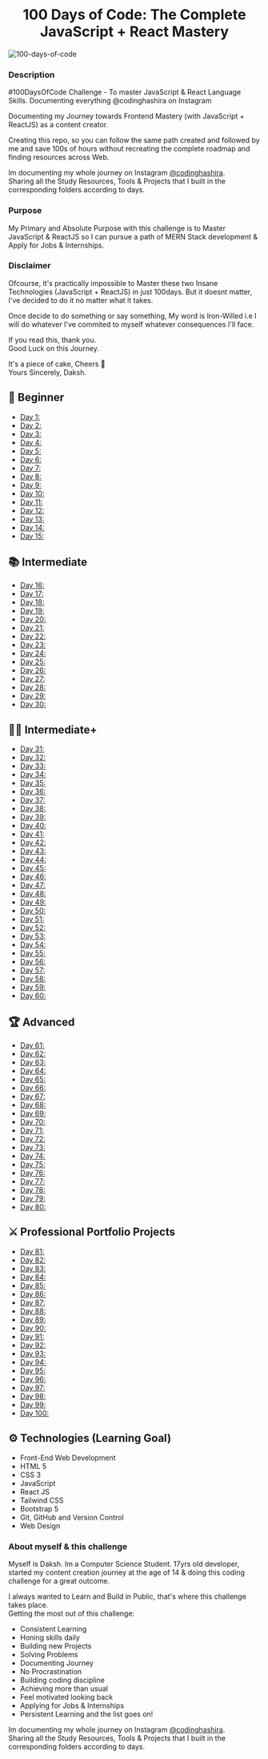 <h1 align="center">100 Days of Code: The Complete JavaScript + React Mastery
</h1>

![100-days-of-code](https://github.com/hxshira/100daysofcode/blob/main/assets/100daysofcode%20-%20hxshira.jpg?raw=true)

### Description
#100DaysOfCode Challenge - To master JavaScript &amp; React Language Skills. Documenting everything @codinghashira on Instagram

Documenting my Journey towards Frontend Mastery (with JavaScript + ReactJS) as a content creator.

Creating this repo, so you can follow the same path created and followed by me and save 100s of hours without recreating the complete roadmap and finding resources across Web.

Im documenting my whole journey on Instagram [@codinghashira](https://instagram.com/codinghashira). <br> Sharing all the Study Resources, Tools & Projects that I built in the corresponding folders according to days.

### Purpose
My Primary and Absolute Purpose with this challenge is to Master JavaScript & ReactJS so I can pursue a path of MERN Stack development & Apply for Jobs & Internships.

### Disclaimer
Ofcourse, it's practically impossible to Master these two Insane Technologies (JavaScript + ReactJS) in just 100days. But it doesnt matter, I've decided to do it no matter what it takes.

Once decide to do something or say something, My word is Iron-Willed i.e I will do whatever I've commited to myself whatever consequences I'll face.

If you read this, thank you.<br>
Good Luck on this Journey.

It's a piece of cake, Cheers 🥂 <br>
Yours Sincerely,
Daksh.



## 🔰 Beginner 
- [Day 1:](https://github.com/hxshira/100daysofcode/tree/main/day01) 
- [Day 2:](https://github.com/hxshira/100daysofcode/tree/main/day02) 
- [Day 3:](https://github.com/hxshira/100daysofcode/tree/main/day03) 
- [Day 4:](https://github.com/hxshira/100daysofcode/tree/main/day04) 
- [Day 5:](https://github.com/hxshira/100daysofcode/tree/main/day05) 
- [Day 6:](https://github.com/hxshira/100daysofcode/tree/main/day06) 
- [Day 7:](https://github.com/hxshira/100daysofcode/tree/main/day07) 
- [Day 8:](https://github.com/hxshira/100daysofcode/tree/main/day08) 
- [Day 9:](https://github.com/hxshira/100daysofcode/tree/main/day09) 
- [Day 10:](https://github.com/hxshira/100daysofcode/tree/main/day10) 
- [Day 11:](https://github.com/hxshira/100daysofcode/tree/main/day11) 
- [Day 12:](https://github.com/hxshira/100daysofcode/tree/main/day12) 
- [Day 13:](https://github.com/hxshira/100daysofcode/tree/main/day13) 
- [Day 14:](https://github.com/hxshira/100daysofcode/tree/main/day14) 
- [Day 15:](https://github.com/hxshira/100daysofcode/tree/main/day15) 

## 📚 Intermediate
- [Day 16:](https://github.com/hxshira/100daysofcode/tree/main/day16) 
- [Day 17:](https://github.com/hxshira/100daysofcode/tree/main/day17) 
- [Day 18:](https://github.com/hxshira/100daysofcode/tree/main/day18) 
- [Day 19:](https://github.com/hxshira/100daysofcode/tree/main/day19) 
- [Day 20:](https://github.com/hxshira/100daysofcode/tree/main/day20) 
- [Day 21:](https://github.com/hxshira/100daysofcode/tree/main/day21) 
- [Day 22:](https://github.com/hxshira/100daysofcode/tree/main/day22) 
- [Day 23:](https://github.com/hxshira/100daysofcode/tree/main/day23) 
- [Day 24:](https://github.com/hxshira/100daysofcode/tree/main/day24) 
- [Day 25:](https://github.com/hxshira/100daysofcode/tree/main/day25) 
- [Day 26:](https://github.com/hxshira/100daysofcode/tree/main/day26) 
- [Day 27:](https://github.com/hxshira/100daysofcode/tree/main/day27) 
- [Day 28:](https://github.com/hxshira/100daysofcode/tree/main/day28) 
- [Day 29:](https://github.com/hxshira/100daysofcode/tree/main/day29) 
- [Day 30:](https://github.com/hxshira/100daysofcode/tree/main/day30)  

## 👨‍💻 Intermediate+
- [Day 31:](https://github.com/hxshira/100daysofcode/tree/main/day31)
- [Day 32:](https://github.com/hxshira/100daysofcode/tree/main/day32) 
- [Day 33:](https://github.com/hxshira/100daysofcode/tree/main/day33) 
- [Day 34:](https://github.com/hxshira/100daysofcode/tree/main/day34) 
- [Day 35:](https://github.com/hxshira/100daysofcode/tree/main/day35) 
- [Day 36:](https://github.com/hxshira/100daysofcode/tree/main/day36) 
- [Day 37:](https://github.com/hxshira/100daysofcode/tree/main/day37) 
- [Day 38:](https://github.com/hxshira/100daysofcode/tree/main/day38) 
- [Day 39:](https://github.com/hxshira/100daysofcode/tree/main/day39) 
- [Day 40:](https://github.com/hxshira/100daysofcode/tree/main/day40) 
- [Day 41:](https://github.com/hxshira/100daysofcode/tree/main/day41) 
- [Day 42:](https://github.com/hxshira/100daysofcode/tree/main/day42) 
- [Day 43:](https://github.com/hxshira/100daysofcode/tree/main/day43) 
- [Day 44:](https://github.com/hxshira/100daysofcode/tree/main/day44) 
- [Day 45:](https://github.com/hxshira/100daysofcode/tree/main/day45) 
- [Day 46:](https://github.com/hxshira/100daysofcode/tree/main/day46) 
- [Day 47:](https://github.com/hxshira/100daysofcode/tree/main/day47) 
- [Day 48:](https://github.com/hxshira/100daysofcode/tree/main/day48) 
- [Day 49:](https://github.com/hxshira/100daysofcode/tree/main/day49) 
- [Day 50:](https://github.com/hxshira/100daysofcode/tree/main/day50) 
- [Day 51:](https://github.com/hxshira/100daysofcode/tree/main/day51) 
- [Day 52:](https://github.com/hxshira/100daysofcode/tree/main/day52) 
- [Day 53:](https://github.com/hxshira/100daysofcode/tree/main/day53) 
- [Day 54:](https://github.com/hxshira/100daysofcode/tree/main/day54) 
- [Day 55:](https://github.com/hxshira/100daysofcode/tree/main/day55) 
- [Day 56:](https://github.com/hxshira/100daysofcode/tree/main/day56) 
- [Day 57:](https://github.com/hxshira/100daysofcode/tree/main/day57) 
- [Day 58:](https://github.com/hxshira/100daysofcode/tree/main/day58) 
- [Day 59:](https://github.com/hxshira/100daysofcode/tree/main/day59) 
- [Day 60:](https://github.com/hxshira/100daysofcode/tree/main/day60)

## 🏆 Advanced 
- [Day 61:](https://github.com/hxshira/100daysofcode/tree/main/day61) 
- [Day 62:](https://github.com/hxshira/100daysofcode/tree/main/day62) 
- [Day 63:](https://github.com/hxshira/100daysofcode/tree/main/day63) 
- [Day 64:](https://github.com/hxshira/100daysofcode/tree/main/day64) 
- [Day 65:](https://github.com/hxshira/100daysofcode/tree/main/day65) 
- [Day 66:](https://github.com/hxshira/100daysofcode/tree/main/day66) 
- [Day 67:](https://github.com/hxshira/100daysofcode/tree/main/day67) 
- [Day 68:](https://github.com/hxshira/100daysofcode/tree/main/day68) 
- [Day 69:](https://github.com/hxshira/100daysofcode/tree/main/day69) 
- [Day 70:](https://github.com/hxshira/100daysofcode/tree/main/day70) 
- [Day 71:](https://github.com/hxshira/100daysofcode/tree/main/day71) 
- [Day 72:](https://github.com/hxshira/100daysofcode/tree/main/day72) 
- [Day 73:](https://github.com/hxshira/100daysofcode/tree/main/day73) 
- [Day 74:](https://github.com/hxshira/100daysofcode/tree/main/day74) 
- [Day 75:](https://github.com/hxshira/100daysofcode/tree/main/day75) 
- [Day 76:](https://github.com/hxshira/100daysofcode/tree/main/day76) 
- [Day 77:](https://github.com/hxshira/100daysofcode/tree/main/day77) 
- [Day 78:](https://github.com/hxshira/100daysofcode/tree/main/day78) 
- [Day 79:](https://github.com/hxshira/100daysofcode/tree/main/day79) 
- [Day 80:](https://github.com/hxshira/100daysofcode/tree/main/day80) 

## ⚔ Professional Portfolio Projects
- [Day 81:](https://github.com/hxshira/100daysofcode/tree/main/day81) 
- [Day 82:](https://github.com/hxshira/100daysofcode/tree/main/day82) 
- [Day 83:](https://github.com/hxshira/100daysofcode/tree/main/day83) 
- [Day 84:](https://github.com/hxshira/100daysofcode/tree/main/day84) 
- [Day 85:](https://github.com/hxshira/100daysofcode/tree/main/day85) 
- [Day 86:](https://github.com/hxshira/100daysofcode/tree/main/day86) 
- [Day 87:](https://github.com/hxshira/100daysofcode/tree/main/day87) 
- [Day 88:](https://github.com/hxshira/100daysofcode/tree/main/day88) 
- [Day 89:](https://github.com/hxshira/100daysofcode/tree/main/day89) 
- [Day 90:](https://github.com/hxshira/100daysofcode/tree/main/day90) 
- [Day 91:](https://github.com/hxshira/100daysofcode/tree/main/day91) 
- [Day 92:](https://github.com/hxshira/100daysofcode/tree/main/day92) 
- [Day 93:](https://github.com/hxshira/100daysofcode/tree/main/day93) 
- [Day 94:](https://github.com/hxshira/100daysofcode/tree/main/day94) 
- [Day 95:](https://github.com/hxshira/100daysofcode/tree/main/day95) 
- [Day 96:](https://github.com/hxshira/100daysofcode/tree/main/day96) 
- [Day 97:](https://github.com/hxshira/100daysofcode/tree/main/day97) 
- [Day 98:](https://github.com/hxshira/100daysofcode/tree/main/day98) 
- [Day 99:](https://github.com/hxshira/100daysofcode/tree/main/day99) 
- [Day 100:](https://github.com/hxshira/100daysofcode/tree/main/day100) 

## ⚙ Technologies (Learning Goal)
- Front-End Web Development
- HTML 5
- CSS 3
- JavaScript
- React JS
- Tailwind CSS
- Bootstrap 5
- Git, GitHub and Version Control
- Web Design

### About myself & this challenge
Myself is Daksh. Im a Computer Science Student. 17yrs old developer, started my content creation journey at the age of 14 & doing this coding challenge for a great outcome.

I always wanted to Learn and Build in Public, that's where this challenge takes place.<br>
Getting the most out of this challenge:
- Consistent Learning
- Honing skills daily
- Building new Projects
- Solving Problems
- Documenting Journey
- No Procrastination
- Building coding discipline
- Achieving more than usual
- Feel motivated looking back
- Applying for Jobs & Internships
- Persistent Learning
and the list goes on!

Im documenting my whole journey on Instagram [@codinghashira](https://instagram.com/codinghashira). <br> Sharing all the Study Resources, Tools & Projects that I built in the corresponding folders according to days.

